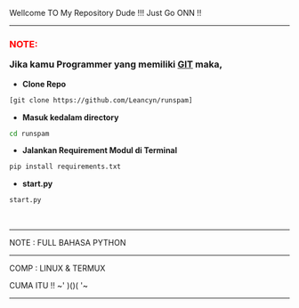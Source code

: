 Wellcome TO My Repository Dude !!!
Just Go ONN !!



___________________________________

### <p style="color:red">NOTE:</p> Jika kamu Programmer yang memiliki [GIT](https://git-scm.com/downloads) maka,

- **Clone Repo**
```bash
[git clone https://github.com/Leancyn/runspam]
```
- **Masuk kedalam directory**
```sh
cd runspam
```
- **Jalankan Requirement Modul di Terminal**
```sh
pip install requirements.txt
```
- **start.py**
```bash
start.py
```
<br>

___________________________________

NOTE : FULL BAHASA PYTHON

___________________________________

COMP : LINUX & TERMUX 

CUMA ITU !!   ~' )()( '~
___________________________________
